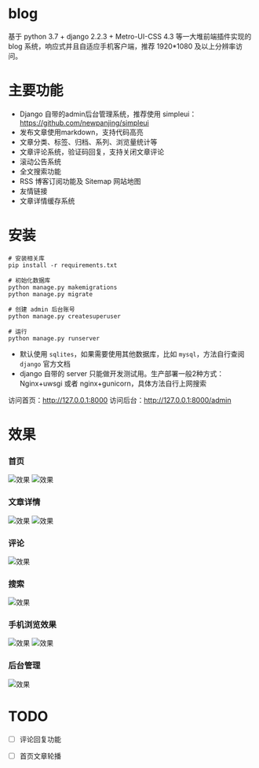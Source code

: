# blog
基于 python 3.7 + django 2.2.3 + Metro-UI-CSS 4.3 等一大堆前端插件实现的 blog 系统，响应式并且自适应手机客户端，推荐 1920*1080 及以上分辨率访问。


# 主要功能
- Django 自带的admin后台管理系统，推荐使用 simpleui：https://github.com/newpanjing/simpleui
- 发布文章使用markdown，支持代码高亮
- 文章分类、标签、归档、系列、浏览量统计等
- 文章评论系统，验证码回复，支持关闭文章评论
- 滚动公告系统
- 全文搜索功能
- RSS 博客订阅功能及 Sitemap 网站地图
- 友情链接
- 文章详情缓存系统


# 安装
```
# 安装相关库
pip install -r requirements.txt

# 初始化数据库
python manage.py makemigrations
python manage.py migrate

# 创建 admin 后台账号
python manage.py createsuperuser

# 运行
python manage.py runserver
```
- 默认使用 `sqlites`，如果需要使用其他数据库，比如 `mysql`，方法自行查阅 `django` 官方文档
- django 自带的 server 只能做开发测试用。生产部署一般2种方式：Nginx+uwsgi 或者 nginx+gunicorn，具体方法自行上网搜索

访问首页：http://127.0.0.1:8000
访问后台：http://127.0.0.1:8000/admin


# 效果
### 首页
![效果](https://github.com/leffss/blog/blob/master/uploads/1.png?raw=true)
![效果](https://github.com/leffss/blog/blob/master/uploads/2.png?raw=true)

### 文章详情
![效果](https://github.com/leffss/blog/blob/master/uploads/3.png?raw=true)
![效果](https://github.com/leffss/blog/blob/master/uploads/4.png?raw=true)

### 评论
![效果](https://github.com/leffss/blog/blob/master/uploads/5.png?raw=true)

### 搜索
![效果](https://github.com/leffss/blog/blob/master/uploads/6.png?raw=true)

### 手机浏览效果
![效果](https://github.com/leffss/blog/blob/master/uploads/7.png?raw=true)
![效果](https://github.com/leffss/blog/blob/master/uploads/8.png?raw=true)

### 后台管理
![效果](https://github.com/leffss/blog/blob/master/uploads/9.png?raw=true)


# TODO
- [ ] 评论回复功能
- [ ] 首页文章轮播


